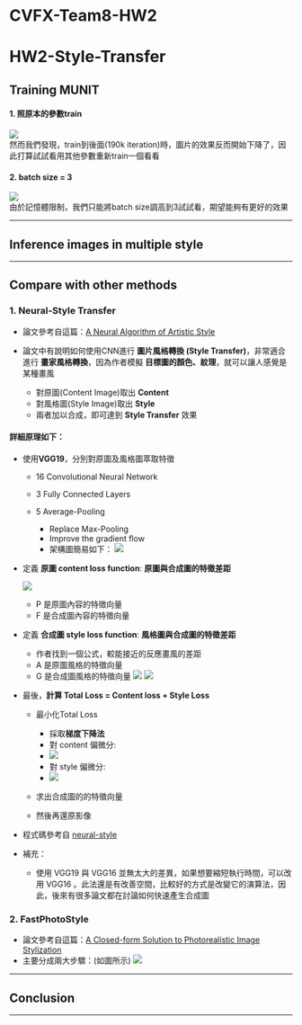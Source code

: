 # CVFX-Team8-HW2

# HW2-Style-Transfer

## Training MUNIT
#### 1. 照原本的參數train
![](https://i.imgur.com/ULOo0uc.png)  
然而我們發現，train到後面(190k iteration)時，圖片的效果反而開始下降了，因此打算試試看用其他參數重新train一個看看
#### 2. batch size = 3
![](https://i.imgur.com/kJdyPqO.png)  
由於記憶體限制，我們只能將batch size調高到3試試看，期望能夠有更好的效果

---
## Inference images in multiple style



---
## Compare with other methods
### 1. Neural-Style Transfer
* 論文參考自這篇：[A Neural Algorithm of Artistic Style](https://arxiv.org/pdf/1508.06576v2.pdf)
* 論文中有說明如何使用CNN進行 **圖片風格轉換 (Style Transfer)**，非常適合進行 **畫家風格轉換**，因為作者模擬 **目標圖的顏色、紋理**，就可以讓人感覺是某種畫風

    - 對原圖(Content Image)取出 **Content**
    - 對風格圖(Style Image)取出 **Style**
    - 兩者加以合成，即可達到 **Style Transfer** 效果

#### 詳細原理如下：
* 使用**VGG19**，分別對原圖及風格圖萃取特徵

    - 16 Convolutional Neural Network
    - 3 Fully Connected Layers
    - 5 Average-Pooling

        - Replace Max-Pooling
        - Improve the gradient flow
        - 架構圖簡易如下：
        ![](https://i.imgur.com/1DBY1V0.png)

* 定義 **原圖 content loss function**: **原圖與合成圖的特徵差距**

    ![](https://i.imgur.com/0Q6zTs3.png)
    - P 是原圖內容的特徵向量
    - F 是合成圖內容的特徵向量

* 定義 **合成圖 style loss function**: **風格圖與合成圖的特徵差距** 

    - 作者找到一個公式，較能接近的反應畫風的差距
    - A 是原圖風格的特徵向量
    - G 是合成圖風格的特徵向量
    ![](https://i.imgur.com/ugSCcd9.png)
    ![](https://i.imgur.com/t8f5hoB.png)
    

* 最後，**計算 Total Loss = Content loss + Style Loss**

    - 最小化Total Loss

        - 採取**梯度下降法**
        - 對 content 偏微分:
        - ![](https://i.imgur.com/I5zoiCl.png)
        - 對 style 偏微分:
        - ![](https://i.imgur.com/UvSHNyB.png)

    - 求出合成圖的的特徵向量
    - 然後再還原影像

* 程式碼參考自 [neural-style](https://github.com/anishathalye/neural-style)
* 補充：

    - 使用 VGG19 與 VGG16 並無太大的差異，如果想要縮短執行時間，可以改用 VGG16 。此法還是有改善空間，比較好的方式是改變它的演算法，因此，後來有很多論文都在討論如何快速產生合成圖

### 2. FastPhotoStyle
* 論文參考自這篇：[A Closed-form Solution to Photorealistic Image Stylization](https://arxiv.org/pdf/1802.06474.pdf)
* 主要分成兩大步驟：(如圖所示)
![](https://imgur.com/5s71Mnk.png)

---
## Conclusion



---
